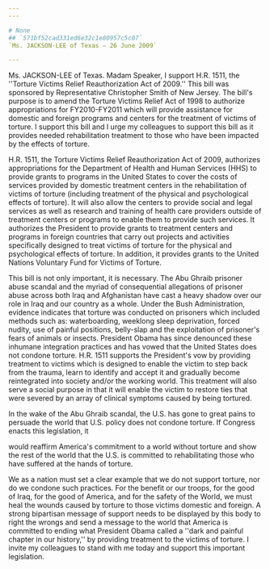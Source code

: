 ```yaml
---
---

# None
## `571bf52cad331ed6e32c1e80957c5c07`
`Ms. JACKSON-LEE of Texas — 26 June 2009`

---
```



Ms. JACKSON-LEE of Texas. Madam Speaker, I support H.R. 1511, the 
''Torture Victims Relief Reauthorization Act of 2009.'' This bill was 
sponsored by Representative Christopher Smith of New Jersey. The bill's 
purpose is to amend the Torture Victims Relief Act of 1998 to authorize 
appropriations for FY2010-FY2011 which will provide assistance for 
domestic and foreign programs and centers for the treatment of victims 
of torture. I support this bill and I urge my colleagues to support 
this bill as it provides needed rehabilitation treatment to those who 
have been impacted by the effects of torture.

H.R. 1511, the Torture Victims Relief Reauthorization Act of 2009, 
authorizes appropriations for the Department of Health and Human 
Services (HHS) to provide grants to programs in the United States to 
cover the costs of services provided by domestic treatment centers in 
the rehabilitation of victims of torture (including treatment of the 
physical and psychological effects of torture). It will also allow the 
centers to provide social and legal services as well as research and 
training of health care providers outside of treatment centers or 
programs to enable them to provide such services. It authorizes the 
President to provide grants to treatment centers and programs in 
foreign countries that carry out projects and activities specifically 
designed to treat victims of torture for the physical and psychological 
effects of torture. In addition, it provides grants to the United 
Nations Voluntary Fund for Victims of Torture.

This bill is not only important, it is necessary. The Abu Ghraib 
prisoner abuse scandal and the myriad of consequential allegations of 
prisoner abuse across both Iraq and Afghanistan have cast a heavy 
shadow over our role in Iraq and our country as a whole. Under the Bush 
Administration, evidence indicates that torture was conducted on 
prisoners which included methods such as: waterboarding, weeklong sleep 
deprivation, forced nudity, use of painful positions, belly-slap and 
the exploitation of prisoner's fears of animals or insects. President 
Obama has since denounced these inhumane integration practices and has 
vowed that the United States does not condone torture. H.R. 1511 
supports the President's vow by providing treatment to victims which is 
designed to enable the victim to step back from the trauma, learn to 
identify and accept it and gradually become reintegrated into society 
and/or the working world. This treatment will also serve a social 
purpose in that it will enable the victim to restore ties that were 
severed by an array of clinical symptoms caused by being tortured.

In the wake of the Abu Ghraib scandal, the U.S. has gone to great 
pains to persuade the world that U.S. policy does not condone torture. 
If Congress enacts this legislation, it


would reaffirm America's commitment to a world without torture and show 
the rest of the world that the U.S. is committed to rehabilitating 
those who have suffered at the hands of torture.

We as a nation must set a clear example that we do not support 
torture, nor do we condone such practices. For the benefit or our 
troops, for the good of Iraq, for the good of America, and for the 
safety of the World, we must heal the wounds caused by torture to those 
victims domestic and foreign. A strong bipartisan message of support 
needs to be displayed by this body to right the wrongs and send a 
message to the world that America is committed to ending what President 
Obama called a ''dark and painful chapter in our history,'' by 
providing treatment to the victims of torture. I invite my colleagues 
to stand with me today and support this important legislation.
